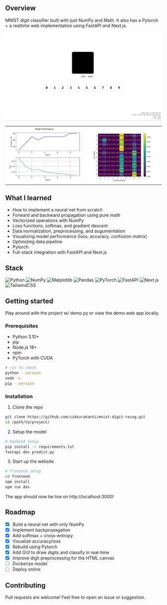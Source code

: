 ## Overview
MNIST digit classifier built with just NumPy and Math. It also has a Pytorch + a realtime web implementation using FastAPI and Next.js. 

<img src="/assets/mnistdemo.gif">
<table>
  <tr>
    <td><img src="/performance.png" width="400px"></td>
    <td><img src="/confusion_matrix.png" width="400px"></td>
  </tr>
</table>

## What I learned

- How to implement a neural net from scratch  
- Forward and backward propagation using pure math
- Vectorized operations with NumPy  
- Loss functions, softmax, and gradient descent
- Data normalization, preprocessing, and augumentation
- Visualizing model performance (loss, accuracy, confusion matrix)
- Optimizing data pipeline
- Pytorch
- Full-stack integration with FastAPI and Next.js

## Stack

![Python](https://img.shields.io/badge/python-%2314354C.svg?style=for-the-badge&logo=python&logoColor=white)
![NumPy](https://img.shields.io/badge/numpy-%23013243.svg?style=for-the-badge&logo=numpy&logoColor=white)
![Matplotlib](https://img.shields.io/badge/matplotlib-2067b8?style=for-the-badge&logo=matplotlib&logoColor=white)
![Pandas](https://img.shields.io/badge/pandas-150458?style=for-the-badge&logo=pandas&logoColor=white)
![PyTorch](https://img.shields.io/badge/pytorch-%23ee4c2c.svg?style=for-the-badge&logo=pytorch&logoColor=white)
![FastAPI](https://img.shields.io/badge/fastapi-005571?style=for-the-badge&logo=fastapi)
![Next.js](https://img.shields.io/badge/next.js-000000?style=for-the-badge&logo=next.js&logoColor=white)
![TailwindCSS](https://img.shields.io/badge/tailwindcss-%2338bdf8.svg?style=for-the-badge&logo=tailwind-css&logoColor=white)

## Getting started

Play around with the project w/ demo.py or view the demo web app locally.

### Prerequisites

- Python 3.10+ 
- pip
- Node.js 18+
- npm
- PyTorch with CUDA


```bash
# run to check
python --version
node -v
pip --version
```

### Installation
1. Clone the repo
```bash
git clone https://github.com/sidsurakanti/mnist-digit-recog.git
cd /path/to/project/
```
2. Setup the model
```bash
# backend setup
pip install -r requirements.txt
fastapi dev predict.py
```
3. Start up the website
```bash
# frontend setup
cd frontend
npm install
npm run dev
```

The app should now be live on http://localhost:3000!

## Roadmap
- [x] Build a neural net with only NumPy  
- [x] Implement backpropagation 
- [X] Add softmax + cross-entropy   
- [x] Visualize accuracy/loss  
- [X] Rebuild using Pytorch
- [X] Add GUI to draw digits and classify in real-time 
- [X] Improve digit preprocessing for the HTML canvas
- [ ] Dockerize model
- [ ] Deploy online

## Contributing

Pull requests are welcome! Feel free to open an issue or suggestion. 